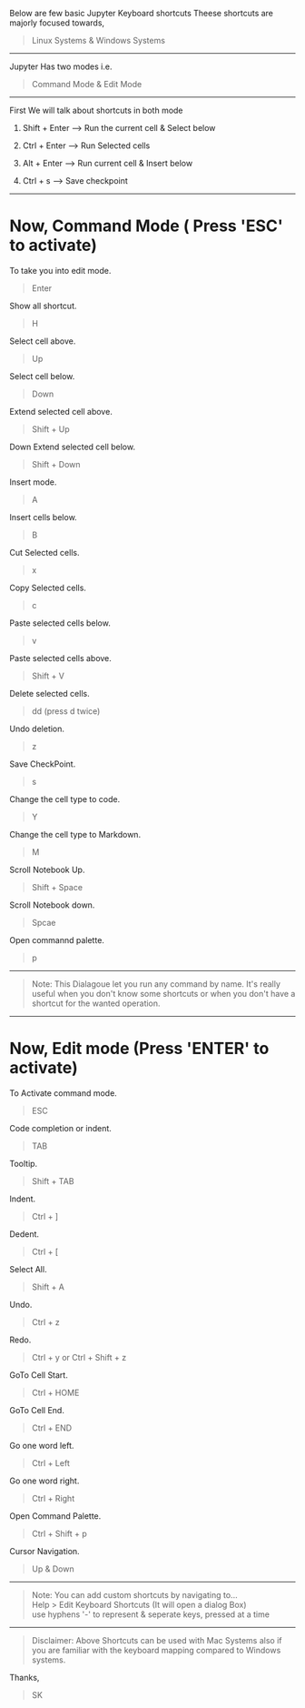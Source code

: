 Below are few basic Jupyter Keyboard shortcuts
Theese shortcuts are majorly focused towards,
> Linux Systems & Windows Systems
--------------------------------------------------------------------------

Jupyter Has two modes i.e. 

> Command Mode & Edit Mode

--------------------------------------------------------------------------

First We will talk about shortcuts in both mode

1. Shift + Enter --> Run the current cell & Select below

2. Ctrl + Enter --> Run Selected cells

3. Alt + Enter --> Run current cell & Insert below

4. Ctrl + s --> Save checkpoint

--------------------------------------------------------------------------

# Now, Command Mode  ( Press 'ESC' to activate)

To take you into edit mode.
> Enter

Show all shortcut.
> H  

Select cell above.
> Up 
 
Select cell below.
> Down 

Extend selected cell above.
> Shift + Up 

Down Extend selected cell below.
> Shift + Down 

Insert mode.
> A

Insert cells below.
> B

Cut Selected cells.
> x

Copy Selected cells.
> c

Paste selected cells below.
> v

Paste selected cells above.
> Shift + V

Delete selected cells.
> dd (press d twice)

Undo deletion.
> z

Save CheckPoint.
> s

Change the cell type to code.
> Y

Change the cell type to Markdown.
> M

Scroll Notebook Up.
> Shift + Space

Scroll Notebook down.
> Spcae

Open commannd palette.
> p

-------------------------------------------------------------------------- 
> Note: This Dialagoue let you run any command by name. It's really  
> useful when you don't know some shortcuts or when you don't have a 
> shortcut for the wanted operation.                                
--------------------------------------------------------------------------


# Now, Edit mode (Press 'ENTER' to activate)

To Activate command mode.
> ESC

Code completion or indent.
> TAB  

Tooltip.
> Shift + TAB

Indent.
> Ctrl + ]

Dedent. 
> Ctrl + [

Select All.
> Shift + A

Undo.
> Ctrl + z

Redo.
> Ctrl + y
or 
> Ctrl + Shift + z

GoTo Cell Start.
> Ctrl + HOME

GoTo Cell End.
> Ctrl + END

Go one word left.
> Ctrl + Left

Go one word right.
> Ctrl + Right

Open Command Palette.
> Ctrl + Shift + p

Cursor Navigation.
> Up & Down 

--------------------------------------------------------------------------
> Note: You can add custom shortcuts by navigating to...            
> Help > Edit Keyboard Shortcuts (It will open a dialog Box)       
> use hyphens '-' to represent & seperate keys, pressed at a time 
--------------------------------------------------------------------------

> Disclaimer: Above Shortcuts can be used with Mac Systems also if you are 
familiar with the keyboard mapping compared to Windows systems.

Thanks,
> SK
